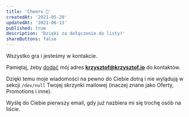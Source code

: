 ```yaml
---
title: 'Cheers 🖖'
createdAt: '2021-05-29'
updatedAt: '2021-06-13'
published: true
description: 'Dzięki za dołączenie do listy!'
shareButtons: false
---
```


Wszystko gra i jesteśmy w kontakcie.

Pamiętaj, żeby [dodać](/dodaj-mnie/) mój adres **krzysztof@krzysztof.io** do kontaktów.

Dzięki temu moje wiadomości na pewno do Ciebie dotrą i nie wylądują w sekcji `/dev/null` Twojej skrzynki mailowej (inaczej znane jako Oferty, Promotions i inne).

Wyślę do Ciebie pierwszy email, gdy już nazbiera mi się trochę osób na liście.
